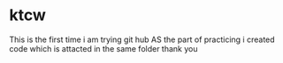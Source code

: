 # ktcw
This is the first time i am trying git hub 
AS the part of practicing i created code which is attacted in the same folder
thank you
